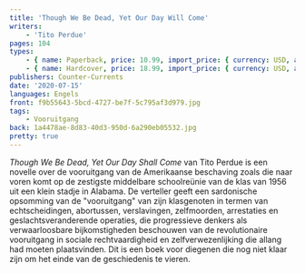 ```yaml
---
title: 'Though We Be Dead, Yet Our Day Will Come'
writers:
    - 'Tito Perdue'
pages: 104
types:
    - { name: Paperback, price: 10.99, import_price: { currency: USD, amount: 8.0 }, isbn: 978-1-940933-79-5 }
    - { name: Hardcover, price: 18.99, import_price: { currency: USD, amount: 16.0 }, isbn: 978-1-940933-40-5 }
publishers: Counter-Currents
date: '2020-07-15'
languages: Engels
front: f9b55643-5bcd-4727-be7f-5c795af3d979.jpg
tags:
    - Vooruitgang
back: 1a4478ae-8d83-40d3-950d-6a290eb05532.jpg
pretty: true
---
```


*Though We Be Dead, Yet Our Day Shall Come* van Tito Perdue is een novelle over de vooruitgang van de Amerikaanse beschaving zoals die naar voren komt op de zestigste middelbare schoolreünie van de klas van 1956 uit een klein stadje in Alabama. De verteller geeft een sardonische opsomming van de "vooruitgang" van zijn klasgenoten in termen van echtscheidingen, abortussen, verslavingen, zelfmoorden, arrestaties en geslachtsveranderende operaties, die progressieve denkers als verwaarloosbare bijkomstigheden beschouwen van de revolutionaire vooruitgang in sociale rechtvaardigheid en zelfverwezenlijking die allang had moeten plaatsvinden. Dit is een boek voor diegenen die nog niet klaar zijn om het einde van de geschiedenis te vieren.
